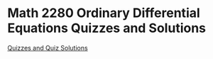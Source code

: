 # Math 2280 Ordinary Differential Equations Quizzes and Solutions

[Quizzes and Quiz Solutions](../math2280_toc.md)

